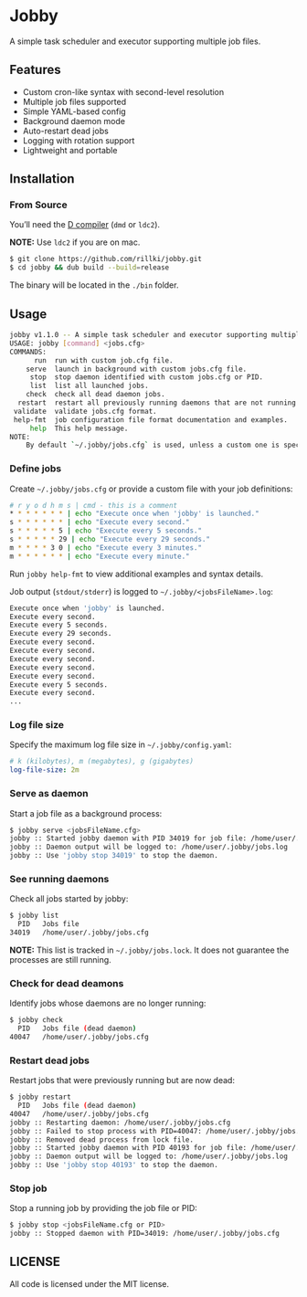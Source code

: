 # Jobby
A simple task scheduler and executor supporting multiple job files.

## Features
- Custom cron-like syntax with second-level resolution
- Multiple job files supported
- Simple YAML-based config
- Background daemon mode
- Auto-restart dead jobs
- Logging with rotation support
- Lightweight and portable

## Installation

### From Source
You’ll need the [D compiler](https://dlang.org/) (`dmd` or `ldc2`).

**NOTE:** Use `ldc2` if you are on mac.

```sh
$ git clone https://github.com/rillki/jobby.git
$ cd jobby && dub build --build=release
```

The binary will be located in the `./bin` folder.

## Usage
```sh
jobby v1.1.0 -- A simple task scheduler and executor supporting multiple job files.
USAGE: jobby [command] <jobs.cfg>
COMMANDS:
      run  run with custom job.cfg file.
    serve  launch in background with custom jobs.cfg file.
     stop  stop daemon identified with custom jobs.cfg or PID.
     list  list all launched jobs.
    check  check all dead daemon jobs.
  restart  restart all previously running daemons that are not running.
 validate  validate jobs.cfg format.
 help-fmt  job configuration file format documentation and examples.
     help  This help message.
NOTE:
    By default `~/.jobby/jobs.cfg` is used, unless a custom one is specified.
```

### Define jobs
Create `~/.jobby/jobs.cfg` or provide a custom file with your job definitions:
```sh
# r y o d h m s | cmd - this is a comment
* * * * * * * | echo "Execute once when 'jobby' is launched."
s * * * * * * | echo "Execute every second."
s * * * * * 5 | echo "Execute every 5 seconds."
s * * * * * 29 | echo "Execute every 29 seconds."
m * * * * 3 0 | echo "Execute every 3 minutes."
m * * * * * * | echo "Execute every minute."
```
Run `jobby help-fmt` to view additional examples and syntax details. 

Job output (`stdout/stderr`) is logged to `~/.jobby/<jobsFileName>.log`:
```sh
Execute once when 'jobby' is launched.
Execute every second.
Execute every 5 seconds.
Execute every 29 seconds.
Execute every second.
Execute every second.
Execute every second.
Execute every second.
Execute every second.
Execute every 5 seconds.
Execute every second.
...
```

### Log file size
Specify the maximum log file size in `~/.jobby/config.yaml`:
```yaml
# k (kilobytes), m (megabytes), g (gigabytes)
log-file-size: 2m
```

### Serve as daemon
Start a job file as a background process:
```sh
$ jobby serve <jobsFileName.cfg>
jobby :: Started jobby daemon with PID 34019 for job file: /home/user/.jobby/jobs.cfg
jobby :: Daemon output will be logged to: /home/user/.jobby/jobs.log
jobby :: Use 'jobby stop 34019' to stop the daemon.
```

### See running daemons
Check all jobs started by jobby:
```sh
$ jobby list
  PID   Jobs file
34019   /home/user/.jobby/jobs.cfg
```
**NOTE:** This list is tracked in `~/.jobby/jobs.lock`. It does not guarantee the processes are still running.

### Check for dead deamons
Identify jobs whose daemons are no longer running:
```sh
$ jobby check
  PID   Jobs file (dead daemon)
40047   /home/user/.jobby/jobs.cfg
```

### Restart dead jobs
Restart jobs that were previously running but are now dead:
```sh
$ jobby restart
  PID   Jobs file (dead daemon)
40047   /home/user/.jobby/jobs.cfg
jobby :: Restarting daemon: /home/user/.jobby/jobs.cfg
jobby :: Failed to stop process with PID=40047: /home/user/.jobby/jobs.cfg
jobby :: Removed dead process from lock file.
jobby :: Started jobby daemon with PID 40193 for job file: /home/user/.jobby/jobs.cfg
jobby :: Daemon output will be logged to: /home/user/.jobby/jobs.log
jobby :: Use 'jobby stop 40193' to stop the daemon.
```

### Stop job
Stop a running job by providing the job file or PID:
```sh
$ jobby stop <jobsFileName.cfg or PID>
jobby :: Stopped daemon with PID=34019: /home/user/.jobby/jobs.cfg
```

## LICENSE
All code is licensed under the MIT license.
